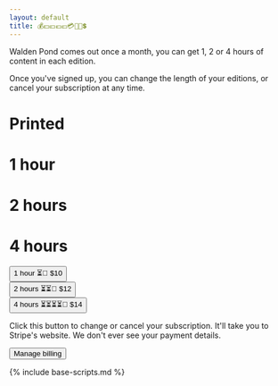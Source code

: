 ```yaml
---
layout: default
title: 💰💵💴💶💷💳💸🤑💲
---
```


Walden Pond comes out once a month, you can get 1, 2 or 4 hours of content in each edition.

Once you've signed up, you can change the length of your editions, or cancel your subscription at any time.

<!-- Load Stripe.js on your website. -->
<script src="https://js.stripe.com/v3"></script>

<!-- Create a button that your customers click to complete their purchase. Customize the styling to suit your branding. -->

<div class="payment-grid">
<div class="print-title">

# Printed

</div>
<div class="title-1-hr">
<!-- <img src="./img/50_page_book.png"> -->

# 1 hour

</div>
<div class="title-2-hr">
<!-- <img src="./img/50_page_book.png"> -->

# 2 hours

</div>
<div class="title-4-hr">
<!-- <img src="./img/50_page_book.png"> -->

# 4 hours

</div>
<div class="print-1-hr">
<button
  id="checkout-button-plan_HGJqSiZXIdOaxk"
  role="link"
  tabindex="0"
  class="disabled checkout-button"
  title="Subscribe with Stripe">
<span class="text-description">1 hour</span>
<span class="product-name">⏳📖</span>
<!-- <span class="Subscribe-with-Stripe">Subscribe with Stripe</span> -->
<span class="price" title="USD">$10</span>
</button>
</div>
<div class="print-2-hr">
<button
  id="checkout-button-plan_HGJvNc7jY9ZRrR"
  role="link"
  tabindex="0"
  class="disabled checkout-button"
  title="Subscribe with Stripe">
<span class="text-description">2 hours</span>
<span class="product-name">⏳⏳📖</span>
<!-- <span class="Subscribe-with-Stripe">Subscribe with Stripe</span> -->
<span class="price" title="USD">$12</span>
</button>
</div>
<div class="print-4-hr">
<button
  id="checkout-button-plan_HGJyibrCINh1Uf"
  role="link"
  tabindex="0"
  class="disabled checkout-button"
  title="Subscribe with Stripe">
<span class="text-description">4 hours</span>
<span class="product-name">⏳⏳⏳⏳📖</span>
<!-- <span class="Subscribe-with-Stripe">Subscribe with Stripe</span> -->
<span class="price" title="USD">$14</span>
</button>
</div>
</div>

<div id="error-message"></div>

Click this button to change or cancel your subscription. It'll take you to Stripe's website. We don't ever see your payment details.

<button id="manage-payment-button">Manage billing</button>

{% include base-scripts.md %}

<script src="js/payment.js"></script>
